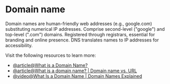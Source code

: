 # Domain name

Domain names are human-friendly web addresses (e.g., google.com) substituting numerical IP addresses. Comprise second-level ("google") and top-level (".com") domains. Registered through registrars, essential for branding and online presence. DNS translates names to IP addresses for accessibility.

Visit the following resources to learn more:

- [@article@What is a Domain Name?](https://developer.mozilla.org/en-US/docs/Learn_web_development/Howto/Web_mechanics/What_is_a_domain_name)
- [@article@What is a domain name? | Domain name vs. URL](https://www.cloudflare.com/en-gb/learning/dns/glossary/what-is-a-domain-name/)
- [@video@What Is a Domain Name | Domain Names Explained](https://www.youtube.com/watch?v=lMHzpBwPuG8)